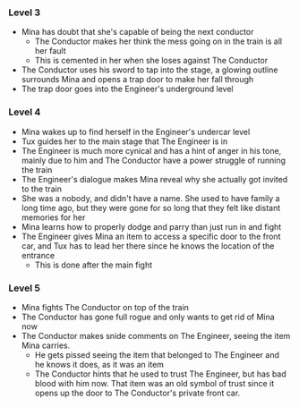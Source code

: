 ### Level 3
- Mina has doubt that she's capable of being the next conductor
    - The Conductor makes her think the mess going on in the train is all her fault
    - This is cemented in her when she loses against The Conductor
- The Conductor uses his sword to tap into the stage, a glowing outline surrounds Mina and opens a trap door to make her fall through
- The trap door goes into the Engineer's underground level

### Level 4
- Mina wakes up to find herself in the Engineer's undercar level
- Tux guides her to the main stage that The Engineer is in
- The Engineer is much more cynical and has a hint of anger in his tone, mainly due to him and The Conductor have a power struggle of running the train
- The Engineer's dialogue makes Mina reveal why she actually got invited to the train
- She was a nobody, and didn't have a name. She used to have family a long time ago, but they were gone for so long that they felt like distant memories for her
- Mina learns how to properly dodge and parry than just run in and fight
- The Engineer gives Mina an item to access a specific door to the front car, and Tux has to lead her there since he knows the location of the entrance
    - This is done after the main fight

### Level 5
- Mina fights The Conductor on top of the train
- The Conductor has gone full rogue and only wants to get rid of Mina now
- The Conductor makes snide comments on The Engineer, seeing the item Mina carries.
    - He gets pissed seeing the item that belonged to The Engineer and he knows it does, as it was an item 
    - The Conductor hints that he used to trust The Engineer, but has bad blood with him now. That item was an old symbol of trust since it opens up the door to The Conductor's private front car.
